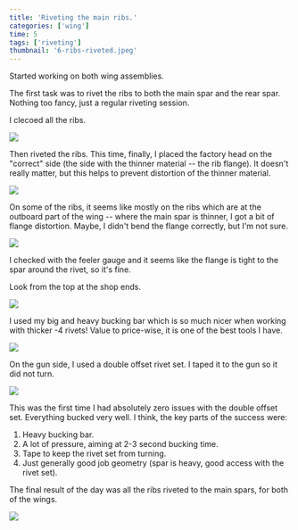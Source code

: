 ```yaml
---
title: 'Riveting the main ribs.'
categories: ['wing']
time: 5
tags: ['riveting']
thumbnail: '6-ribs-riveted.jpeg'
---
```


Started working on both wing assemblies.

<!-- more -->

The first task was to rivet the ribs to both the main spar and the rear spar. Nothing too fancy, just a regular riveting session.

I clecoed all the ribs.

![](./0-ribs-clecoed.jpeg)

Then riveted the ribs. This time, finally, I placed the factory head on the "correct" side (the side with the thinner material -- the rib flange). It doesn't really matter, but this helps to prevent distortion of the thinner material.

![](./1-rib-riveted.jpeg)

On some of the ribs, it seems like mostly on the ribs which are at the outboard part of the wing -- where the main spar is thinner, I got a bit of flange distortion. Maybe, I didn't bend the flange correctly, but I'm not sure.

![](./2-flange-a-bit-wavy.jpeg)

I checked with the feeler gauge and it seems like the flange is tight to the spar around the rivet, so it's fine.

Look from the top at the shop ends.

![](./3-shop-ends.jpeg)

I used my big and heavy bucking bar which is so much nicer when working with thicker -4 rivets! Value to price-wise, it is one of the best tools I have.

![](./4-vip-of-the-day.jpeg)

On the gun side, I used a double offset rivet set. I taped it to the gun so it did not turn.

![](./5-rivet-gun-positioning.jpeg)

This was the first time I had absolutely zero issues with the double offset set. Everything bucked very well. I think, the key parts of the success were:

1. Heavy bucking bar.
2. A lot of pressure, aiming at 2-3 second bucking time.
3. Tape to keep the rivet set from turning.
4. Just generally good job geometry (spar is heavy, good access with the rivet set).

The final result of the day was all the ribs riveted to the main spars, for both of the wings.

![](./6-ribs-riveted.jpeg)